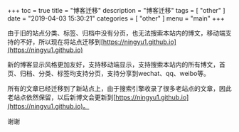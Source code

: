 +++
toc = true
title = "博客迁移"
description = "博客迁移"
tags = [
	"other"
]
date = "2019-04-03 15:30:21"
categories = [
    "other"
]
menu = "main"
+++

由于旧的站点分类、标签、归档中没有分页，也无法搜索本站内的博文，移动端支持的不好，所以现在将站点迁移到[https://ningyu1.github.io](https://ningyu1.github.io)

新的博客显示风格更加友好，支持移动端显示，支持搜索本站内的所有博文，首页、归档、分类、标签均支持分页，支持分享到wechat、qq、weibo等。

所有的文章已经迁移到了新站点上，由于搜索引擎收录了很多老站点的文章，因此老站点依然保留，以后新博文会更新到[https://ningyu1.github.io](https://ningyu1.github.io)。

谢谢